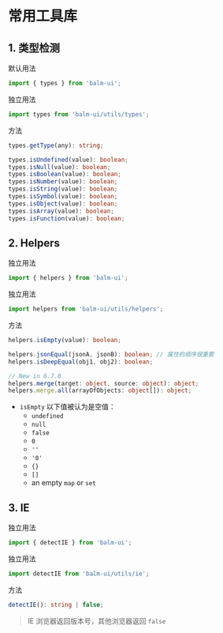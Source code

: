 # 常用工具库

## 1. 类型检测

默认用法

```js
import { types } from 'balm-ui';
```

独立用法

```js
import types from 'balm-ui/utils/types';
```

方法

```ts
types.getType(any): string;

types.isUndefined(value): boolean;
types.isNull(value): boolean;
types.isBoolean(value): boolean;
types.isNumber(value): boolean;
types.isString(value): boolean;
types.isSymbol(value): boolean;
types.isObject(value): boolean;
types.isArray(value): boolean;
types.isFunction(value): boolean;
```

## 2. Helpers

独立用法

```js
import { helpers } from 'balm-ui';
```

独立用法

```js
import helpers from 'balm-ui/utils/helpers';
```

方法

```ts
helpers.isEmpty(value): boolean;

helpers.jsonEqual(jsonA, jsonB): boolean; // 属性的顺序很重要
helpers.isDeepEqual(obj1, obj2): boolean;

// New in 6.7.0
helpers.merge(target: object, source: object): object;
helpers.merge.all(arrayOfObjects: object[]): object;
```

- `isEmpty` 以下值被认为是空值：
  - `undefined`
  - `null`
  - `false`
  - `0`
  - `''`
  - `'0'`
  - `{}`
  - `[]`
  - an empty `map` or `set`

## 3. IE

独立用法

```js
import { detectIE } from 'balm-ui';
```

独立用法

```js
import detectIE from 'balm-ui/utils/ie';
```

方法

```ts
detectIE(): string | false;
```

> IE 浏览器返回版本号，其他浏览器返回 `false`
